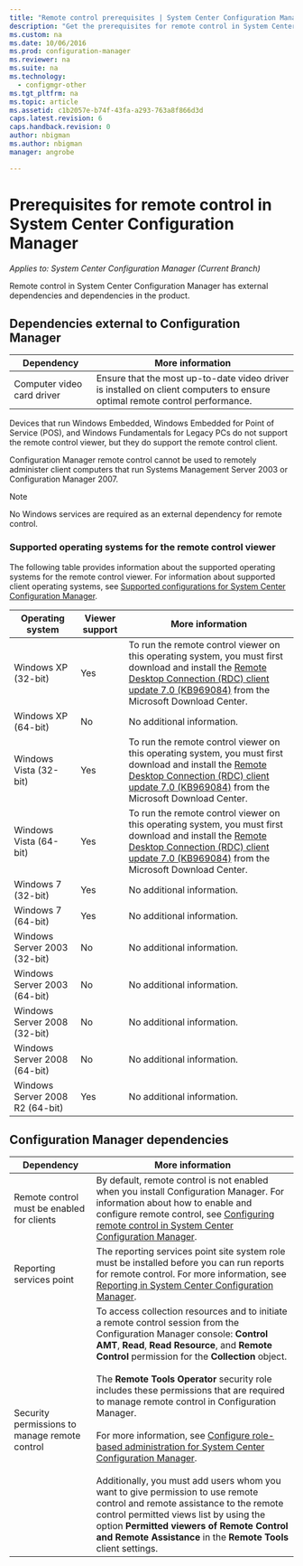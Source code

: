 ```yaml
---
title: "Remote control prerequisites | System Center Configuration Manager"
description: "Get the prerequisites for remote control in System Center Configuration Manager."
ms.custom: na
ms.date: 10/06/2016
ms.prod: configuration-manager
ms.reviewer: na
ms.suite: na
ms.technology:
  - configmgr-other
ms.tgt_pltfrm: na
ms.topic: article
ms.assetid: c1b2057e-b74f-43fa-a293-763a8f866d3d
caps.latest.revision: 6
caps.handback.revision: 0
author: nbigmanms.author: nbigmanmanager: angrobe

---
```

# Prerequisites for remote control in System Center Configuration Manager*Applies to: System Center Configuration Manager (Current Branch)*
Remote control in System Center Configuration Manager has external dependencies and dependencies in the product.  

## Dependencies external to Configuration Manager  

|Dependency|More information|  
|----------------|----------------------|  
|Computer video card driver|Ensure that the most up-to-date video driver is installed on client computers to ensure optimal remote control performance.|  

 Devices that run Windows Embedded, Windows Embedded for Point of Service (POS), and Windows Fundamentals for Legacy PCs do not support the remote control viewer, but they do support the remote control client.  

 Configuration Manager remote control cannot be used to remotely administer client computers that run Systems Management Server 2003 or Configuration Manager 2007.  

> [!NOTE]  
>  No Windows services are required as an external dependency for remote control.  

### Supported operating systems for the remote control viewer  
 The following table provides information about the supported operating systems for the remote control viewer. For information about supported client operating systems, see [Supported configurations for System Center Configuration Manager](../../../../core/plan-design/configs/supported-configurations.md).  

|Operating system|Viewer support|More information|  
|----------------------|--------------------|----------------------|  
|Windows XP (32-bit)|Yes|To run the remote control viewer on this operating system, you must first download and install the [Remote Desktop Connection (RDC) client update 7.0 (KB969084)](https://www.microsoft.com/en-us/download/details.aspx?id=12767) from the Microsoft Download Center.|  
|Windows XP (64-bit)|No|No additional information.|  
|Windows Vista (32-bit)|Yes|To run the remote control viewer on this operating system, you must first download and install the [Remote Desktop Connection (RDC) client update 7.0 (KB969084)](https://www.microsoft.com/en-us/download/details.aspx?id=12767) from the Microsoft Download Center.|  
|Windows Vista (64-bit)|Yes|To run the remote control viewer on this operating system, you must first download and install the [Remote Desktop Connection (RDC) client update 7.0 (KB969084)](https://www.microsoft.com/en-us/download/details.aspx?id=12767) from the Microsoft Download Center.|  
|Windows 7 (32-bit)|Yes|No additional information.|  
|Windows 7 (64-bit)|Yes|No additional information.|  
|Windows Server 2003 (32-bit)|No|No additional information.|  
|Windows Server 2003 (64-bit)|No|No additional information.|  
|Windows Server 2008 (32-bit)|No|No additional information.|  
|Windows Server 2008 (64-bit)|No|No additional information.|  
|Windows Server 2008 R2 (64-bit)|Yes|No additional information.|  

## Configuration Manager dependencies  

|Dependency|More information|  
|----------------|----------------------|  
|Remote control must be enabled for clients|By default, remote control is not enabled when you install Configuration Manager. For information about how to enable and configure remote control, see [Configuring remote control in System Center Configuration Manager](../../../../core/clients/manage/remote-control/configuring-remote-control.md).|  
|Reporting services point|The reporting services point site system role must be installed before you can run reports for remote control. For more information, see [Reporting in System Center Configuration Manager](../../../../core/servers/manage/reporting.md).|  
|Security permissions to manage remote control|To access collection resources and to initiate a remote control session from the Configuration Manager console: **Control AMT**, **Read**, **Read Resource**, and **Remote Control** permission for the **Collection** object.<br /><br /> The **Remote Tools Operator** security role includes these permissions that are required to manage remote control in Configuration Manager.<br /><br /> For more information, see [Configure role-based administration for System Center Configuration Manager](../../../../core/servers/deploy/configure/configure-role-based-administration.md).<br /><br /> Additionally, you must add users whom you want to give permission to use remote control and remote assistance to the remote control permitted views list by using the option **Permitted viewers of Remote Control and Remote Assistance** in the **Remote Tools** client settings.|  
